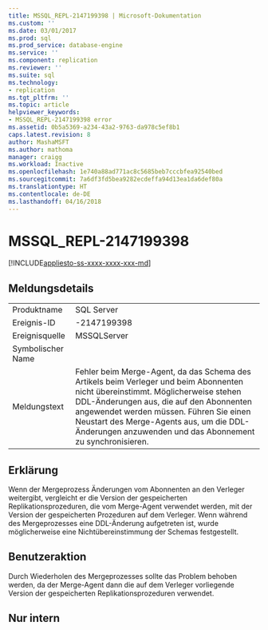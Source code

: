 ```yaml
---
title: MSSQL_REPL-2147199398 | Microsoft-Dokumentation
ms.custom: ''
ms.date: 03/01/2017
ms.prod: sql
ms.prod_service: database-engine
ms.service: ''
ms.component: replication
ms.reviewer: ''
ms.suite: sql
ms.technology:
- replication
ms.tgt_pltfrm: ''
ms.topic: article
helpviewer_keywords:
- MSSQL_REPL-2147199398 error
ms.assetid: 0b5a5369-a234-43a2-9763-da978c5ef8b1
caps.latest.revision: 8
author: MashaMSFT
ms.author: mathoma
manager: craigg
ms.workload: Inactive
ms.openlocfilehash: 1e740a88ad771ac8c5685beb7cccbfea92540bed
ms.sourcegitcommit: 7a6df3fd5bea9282ecdeffa94d13ea1da6def80a
ms.translationtype: HT
ms.contentlocale: de-DE
ms.lasthandoff: 04/16/2018
---
```

# <a name="mssqlrepl-2147199398"></a>MSSQL_REPL-2147199398
[!INCLUDE[appliesto-ss-xxxx-xxxx-xxx-md](../../includes/appliesto-ss-xxxx-xxxx-xxx-md.md)]
    
## <a name="message-details"></a>Meldungsdetails  
  
|||  
|-|-|  
|Produktname|SQL Server|  
|Ereignis-ID|-2147199398|  
|Ereignisquelle|MSSQLServer|  
|Symbolischer Name||  
|Meldungstext|Fehler beim Merge-Agent, da das Schema des Artikels beim Verleger und beim Abonnenten nicht übereinstimmt. Möglicherweise stehen DDL-Änderungen aus, die auf den Abonnenten angewendet werden müssen. Führen Sie einen Neustart des Merge-Agents aus, um die DDL-Änderungen anzuwenden und das Abonnement zu synchronisieren.|  
  
## <a name="explanation"></a>Erklärung  
 Wenn der Mergeprozess Änderungen vom Abonnenten an den Verleger weitergibt, vergleicht er die Version der gespeicherten Replikationsprozeduren, die vom Merge-Agent verwendet werden, mit der Version der gespeicherten Prozeduren auf dem Verleger. Wenn während des Mergeprozesses eine DDL-Änderung aufgetreten ist, wurde möglicherweise eine Nichtübereinstimmung der Schemas festgestellt.  
  
## <a name="user-action"></a>Benutzeraktion  
 Durch Wiederholen des Mergeprozesses sollte das Problem behoben werden, da der Merge-Agent dann die auf dem Verleger vorliegende Version der gespeicherten Replikationsprozeduren verwendet.  
  
## <a name="internal-only"></a>Nur intern  
  
